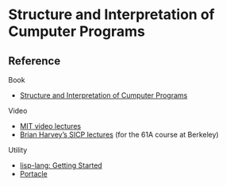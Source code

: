 # Structure and Interpretation of Cumputer Programs

## Reference

Book

- [Structure and Interpretation of Cumputer Programs](https://mitpress.mit.edu/sites/default/files/sicp/full-text/book/book.html)

Video

- [MIT video lectures](https://ocw.mit.edu/courses/electrical-engineering-and-computer-science/6-001-structure-and-interpretation-of-computer-programs-spring-2005/video-lectures/1a-overview-and-introduction-to-lisp/)
- [Brian Harvey’s SICP lectures](https://archive.org/details/ucberkeley-webcast-PL3E89002AA9B9879E?sort=titleSorter) (for the 61A course at Berkeley)

Utility

- [lisp-lang: Getting Started](https://lisp-lang.org/learn/getting-started/)
- [Portacle](https://portacle.github.io/)
